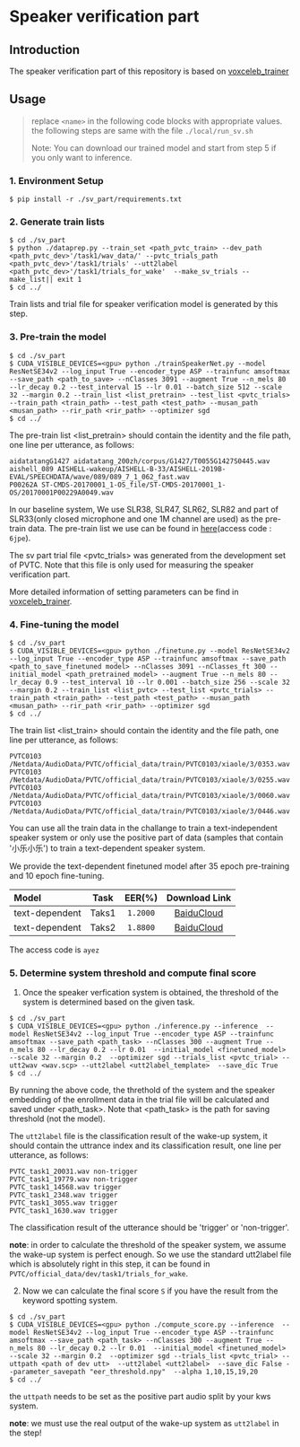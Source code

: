 # Speaker verification part  
## Introduction
The speaker verification part of this repository is based on [voxceleb_trainer](https://github.com/clovaai/voxceleb_trainer)


## Usage
> replace `<name>` in the following code blocks with appropriate values.
> the following steps are same with the file `./local/run_sv.sh`
>
>Note: You can download our trained model and start from step 5 if you only want to inference.

### 1. Environment Setup


```
$ pip install -r ./sv_part/requirements.txt
```


### 2. Generate train lists

```
$ cd ./sv_part
$ python ./dataprep.py --train_set <path_pvtc_train> --dev_path <path_pvtc_dev>'/task1/wav_data/' --pvtc_trials_path <path_pvtc_dev>'/task1/trials' --utt2label <path_pvtc_dev>'/task1/trials_for_wake'  --make_sv_trials --make_list|| exit 1
$ cd ../
```
Train lists and trial file for speaker verification model is generated by this step.

### 3. Pre-train the model

```
$ cd ./sv_part
$ CUDA_VISIBLE_DEVICES=<gpu> python ./trainSpeakerNet.py --model ResNetSE34v2 --log_input True --encoder_type ASP --trainfunc amsoftmax --save_path <path_to_save> --nClasses 3091 --augment True --n_mels 80 --lr_decay 0.2 --test_interval 15 --lr 0.01 --batch_size 512 --scale 32 --margin 0.2 --train_list <list_pretrain> --test_list <pvtc_trials> --train_path <train_path> --test_path <test_path> --musan_path <musan_path> --rir_path <rir_path> --optimizer sgd 
$ cd ../
```
The pre-train list <list_pretrain> should contain the identity and the file path, one line per utterance, as follows:
```
aidatatangG1427 aidatatang_200zh/corpus/G1427/T0055G1427S0445.wav
aishell_089 AISHELL-wakeup/AISHELL-B-33/AISHELL-2019B-EVAL/SPEECHDATA/wave/089/089_7_1_062_fast.wav
P00262A ST-CMDS-20170001_1-OS_file/ST-CMDS-20170001_1-OS/20170001P00229A0049.wav
```
In our baseline system, We use SLR38, SLR47, SLR62, SLR82 and part of SLR33(only closed microphone and one 1M channel are used) as the pre-train data. The pre-train list we use can be found in [here](https://pan.baidu.com/s/194ETNeLNEvyjdxAq0odhlg)(access code : `6jpe`).

The sv part trial file <pvtc_trials> was generated from the development set of PVTC. Note that this file is only used for measuring the speaker verification part. 

More detailed information of setting parameters can be find in [voxceleb_trainer](https://github.com/clovaai/voxceleb_trainer).


### 4. Fine-tuning the model
```
$ cd ./sv_part
$ CUDA_VISIBLE_DEVICES=<gpu> python ./finetune.py --model ResNetSE34v2 --log_input True --encoder_type ASP --trainfunc amsoftmax --save_path <path_to_save_finetuned model> --nClasses 3091 --nClasses_ft 300 --initial_model <path_pretrained_model> --augment True --n_mels 80 --lr_decay 0.9 --test_interval 10 --lr 0.001 --batch_size 256 --scale 32 --margin 0.2 --train_list <list_pvtc> --test_list <pvtc_trials> --train_path <train_path> --test_path <test_path> --musan_path <musan_path> --rir_path <rir_path> --optimizer sgd 
$ cd ../
```
The train list <list_train> should contain the identity and the file path, one line per utterance, as follows:
```
PVTC0103 /Netdata/AudioData/PVTC/official_data/train/PVTC0103/xiaole/3/0353.wav
PVTC0103 /Netdata/AudioData/PVTC/official_data/train/PVTC0103/xiaole/3/0255.wav
PVTC0103 /Netdata/AudioData/PVTC/official_data/train/PVTC0103/xiaole/3/0060.wav
PVTC0103 /Netdata/AudioData/PVTC/official_data/train/PVTC0103/xiaole/3/0446.wav
```
You can use all the train data in the challange to train a text-independent speaker system or only use the positive part of data (samples that contain '小乐小乐') to train a text-dependent speaker system.

We provide the text-dependent finetuned model after 35 epoch pre-training and 10 epoch fine-tuning. 
<!-- A text-independent speaker verification model can be downloaded from [here](). EER(Equal Error Rate) of the model based on task1 is `1.6250`.
You can also download a text-dependent speaker model from [here](). EER(Equal Error Rate) of the text-dependent model based on task1 is `1.1200`. -->
| Model |    Task | EER(%) | Download Link |
| :-----|  :----: |:----: | :----: |
| text-dependent | Taks1 |`1.2000` | [BaiduCloud](https://pan.baidu.com/s/102L_ciIQTmGJRlSo9Yu7EA) |
| text-dependent | Taks2 |`1.8800` | [BaiduCloud](https://pan.baidu.com/s/102L_ciIQTmGJRlSo9Yu7EA) |
The access code is `ayez`

### 5. Determine system threshold and compute final score

1. Once the speaker verfication system is obtained, the threshold of the system is determined based on the given task.
```
$ cd ./sv_part
$ CUDA_VISIBLE_DEVICES=<gpu> python ./inference.py --inference  --model ResNetSE34v2 --log_input True --encoder_type ASP --trainfunc amsoftmax --save_path <path_task> --nClasses 300 --augment True --n_mels 80 --lr_decay 0.2 --lr 0.01  --initial_model <finetuned_model> --scale 32 --margin 0.2  --optimizer sgd --trials_list <pvtc_trial> --utt2wav <wav.scp> --utt2label <utt2label_template>  --save_dic True
$ cd ../
```
By running the above code, the threthold of the system and the speaker embedding of the enrollment data in the trial file will be calculated and saved under <path_task>. Note that <path_task> is the path for saving threshold (not the model).

The `utt2label` file is the classification result of the wake-up system, it should contain the uttrance index and its classification result, one line per utterance, as follows:
```
PVTC_task1_20031.wav non-trigger
PVTC_task1_19779.wav non-trigger
PVTC_task1_14568.wav trigger
PVTC_task1_2348.wav trigger
PVTC_task1_3055.wav trigger
PVTC_task1_1630.wav trigger 
```
The classification result of the utterance should be 'trigger' or 'non-trigger'.

**note**: in order to calculate the threshold of the speaker system, we assume the wake-up system is perfect enough. So we use the standard utt2label file which is absolutely right in this step, it can be found in `PVTC/official_data/dev/task1/trials_for_wake`.

2. Now we can calculate the final score `S` if you have the result from the keyword spotting system.
```
$ cd ./sv_part
$ CUDA_VISIBLE_DEVICES=<gpu> python ./compute_score.py --inference  --model ResNetSE34v2 --log_input True --encoder_type ASP --trainfunc amsoftmax --save_path <path_task> --nClasses 300 --augment True --n_mels 80 --lr_decay 0.2 --lr 0.01  --initial_model <finetuned_model> --scale 32 --margin 0.2  --optimizer sgd --trials_list <pvtc_trial> --uttpath <path of dev utt>  --utt2label <utt2label>  --save_dic False --parameter_savepath "eer_threshold.npy"  --alpha 1,10,15,19,20
$ cd ../
```
the `uttpath` needs to be set as the positive part audio split by your kws system.
<!-- The `utt2wav_kws` file is the keyword segment list generated by our keyword spotting system. We replace the sentences in `utt2wav` with those in `utt2wav_kws`. -->


**note**: we must use the real output of the wake-up system as `utt2label` in the step!
